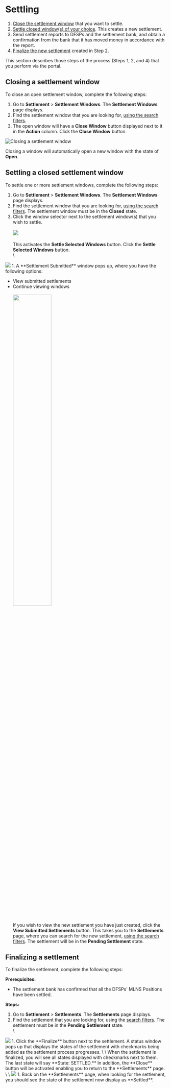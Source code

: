 # Settling

1. [Close the settlement window](#closing-a-settlement-window) that you want to settle.
1. [Settle closed window(s) of your choice](#settling-a-closed-settlement-window). This creates a new settlement.
1. Send settlement reports to DFSPs and the settlement bank, and obtain a confirmation from the bank that it has moved money in accordance with the report.
1. [Finalize the new settlement](#finalizing-a-settlement) created in Step 2.

This section describes those steps of the process (Steps 1, 2, and 4) that you perform via the portal.

## Closing a settlement window

To close an open settlement window, complete the following steps:

1. Go to **Settlement** > **Settlement Windows**. The **Settlement Windows** page displays.
1. Find the settlement window that you are looking for, [using the search filters](managing-windows.md).
1. The open window will have a **Close Window** button displayed next to it in the **Action** column. Click the **Close Window** button.

![Closing a settlement window](/settlement_window_mgmt_close.png)

Closing a window will automatically open a new window with the state of **Open**.

## Settling a closed settlement window

To settle one or more settlement windows, complete the following steps:

1. Go to **Settlement** > **Settlement Windows**. The **Settlement Windows** page displays.
1. Find the settlement window that you are looking for, [using the search filters](managing-windows.md). The settlement window must be in the **Closed** state.
1. Click the window selector next to the settlement window(s) that you wish to settle. \
\
<img src="/settlement_window_mgmt_selector.png" /> \
\
This activates the **Settle Selected Windows** button. Click the **Settle Selected Windows** button. \
\
<img src="/settlement_window_mgmt_settle_button.png" /> 
1. A **Settlement Submitted** window pops up, where you have the following options:

* View submitted settlements
* Continue viewing windows \
\
<img src="/settlement_window_settlement_submitted.png" width="50%" height="50%" /> \
\
If you wish to view the new settlement you have just created, click the **View Submitted Settlements** button. This takes you to the **Settlements** page, where you can search for the new settlement, [using the search filters](checking-settlement-details.md). The settlement will be in the **Pending Settlement** state.

## Finalizing a settlement

To finalize the settlement, complete the following steps:

**Prerequisites:** 

* The settlement bank has confirmed that all the DFSPs' MLNS Positions have been settled.

**Steps:**

1. Go to **Settlement** > **Settlements**. The **Settlements** page displays.
1. Find the settlement that you are looking for, using the [search filters](checking-settlement-details.md). The settlement must be in the **Pending Settlement** state. \
\
<img src="/finalise_settlement.png" /> 
1. Click the **Finalize** button next to the settlement. A status window pops up that displays the states of the settlement with checkmarks being added as the settlement process progresses. \
\
When the settlement is finalized, you will see all states displayed with checkmarks next to them. The last state will say **State: SETTLED.** In addition, the **Close** button will be activated enabling you to return to the **Settlements** page. \
\
<img src="/finalising_settlement_popup.png" /> 
1. Back on the **Settlements** page, when looking for the settlement, you should see the state of the settlement now display as **Settled**.